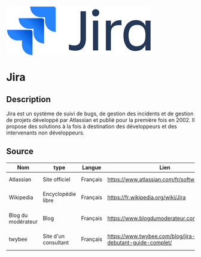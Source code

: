 ![JiraLogo](./jira.png)

# Jira

## Description

Jira est un système de suivi de bugs, de gestion des incidents et de gestion de projets développé par Atlassian et publié pour la première fois en 2002. Il propose des solutions à la fois à destination des développeurs et des intervenants non développeurs. 

## Source
|Nom|type|Langue|Lien|Description|Tags|Note|
|---|---|---|---|---|---|---|
|Atlassian|Site officiel|Français|https://www.atlassian.com/fr/software/jira|Site officiel de Jira|News|4 :star: |
|Wikipedia|Encyclopédie libre|Français|https://fr.wikipedia.org/wiki/Jira|Description générale de Jira|Infos|4 :star: |
|Blog du modérateur|Blog|Français|https://www.blogdumoderateur.com/tools/jira/|Description générale de Jira|Infos|3 :star: |
|twybee|Site d'un consultant|Français|https://www.twybee.com/blog/jira-software-debutant-guide-complet/|Tutoriel de démarrage avec Jira|Tuto|4 :star:|